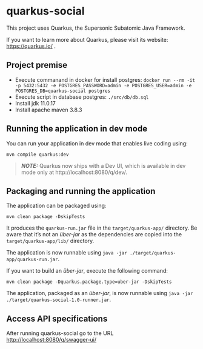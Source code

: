 # quarkus-social

This project uses Quarkus, the Supersonic Subatomic Java Framework.

If you want to learn more about Quarkus, please visit its website: https://quarkus.io/ .

## Project premise
- Execute commanand in docker for install postgres: ```docker run --rm -it -p 5432:5432 -e POSTGRES_PASSWORD=admin -e POSTGRES_USER=admin -e POSTGRES_DB=quarkus-social postgres```
- Execute script in database postgres: ```./src/db/db.sql```
- Install jdk 11.0.17
- Install apache maven 3.8.3

## Running the application in dev mode

You can run your application in dev mode that enables live coding using:
```script
mvn compile quarkus:dev
```

> **_NOTE:_**  Quarkus now ships with a Dev UI, which is available in dev mode only at http://localhost:8080/q/dev/.

## Packaging and running the application

The application can be packaged using:
```script
mvn clean package -DskipTests
```
It produces the `quarkus-run.jar` file in the `target/quarkus-app/` directory.
Be aware that it’s not an _über-jar_ as the dependencies are copied into the `target/quarkus-app/lib/` directory.

The application is now runnable using `java -jar ./target/quarkus-app/quarkus-run.jar`.

If you want to build an _über-jar_, execute the following command:
```script
mvn clean package -Dquarkus.package.type=uber-jar -DskipTests
```
The application, packaged as an _über-jar_, is now runnable using `java -jar ./target/quarkus-social-1.0-runner.jar`.

## Access API specifications
After running quarkus-social go to the URL [http://localhost:8080/q/swagger-ui/](http://localhost:8080/q/swagger-ui/)